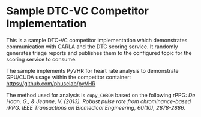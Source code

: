 # Sample DTC-VC Competitor Implementation

This is a sample DTC-VC competitor implementation which demonstrates communication with CARLA and the DTC scoring service. It randomly generates triage reports and publishes them to the configured topic for the scoring service to consume.

The sample implements PyVHR for heart rate analysis to demonstrate GPU/CUDA usage within the competitor container: https://github.com/phuselab/pyVHR

The method used for analysis is `cupy_CHROM` based on the following rPPG:
<cite>De Haan, G., & Jeanne, V. (2013). Robust pulse rate from chrominance-based rPPG. IEEE Transactions on Biomedical Engineering, 60(10), 2878-2886.</cite>